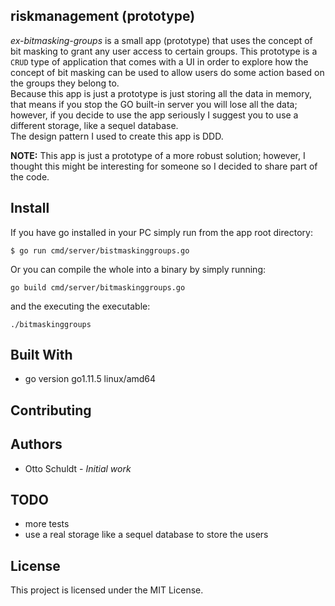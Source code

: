 ## riskmanagement (prototype)

*ex-bitmasking-groups* is a small app (prototype) that uses the concept of bit masking to grant any user access to
certain groups. This prototype is a ``CRUD`` type of application that comes with a UI in order to explore how the concept
of bit masking can be used to allow users do some action based on the groups they belong to.  
Because this app is just a prototype is just storing all the data in memory, that means if you stop the 
GO built-in server you will lose all the data; however, if you decide to use the app seriously I suggest you to use a 
different storage, like a sequel database.  
The design pattern I used to create this app is DDD.

**NOTE:**
This app is just a prototype of a more robust solution; however, I thought this might be interesting for someone so 
I decided to share part of the code.   

## Install
If you have go installed in your PC simply run from the app root directory:
```
$ go run cmd/server/bistmaskinggroups.go 
```

Or you can compile the whole into a binary by simply running: 
```
go build cmd/server/bitmaskinggroups.go
```

and the executing the executable: 

```
./bitmaskinggroups 
``` 

## Built With

* go version go1.11.5 linux/amd64

## Contributing

## Authors 
* Otto Schuldt - *Initial work*

## TODO

* more tests
* use a real storage like a sequel database to store the users

## License

This project is licensed under the MIT License.
